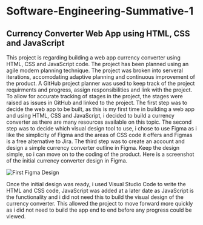 # **Software-Engineering-Summative-1**

## **Currency Converter Web App using HTML, CSS and JavaScript**

This project is regarding building a web app currency converter using HTML, CSS and JavaScript code. 
The project has been planned using an agile modern planning technique. 
The project was broken into serveral iterations, accomodating adaptive planning and continuous improvement of the product. A GitHub project planner was used to keep track of the project requirments and progress, assign responsibilities and link with the project.
To allow for accurate tracking of stages in the project, the stages were raised as issues in GitHub and linked to the project.
The first step was to decide the web app to be built, as this is my first time in building a web app and using HTML, CSS and JavaScript, i decided to build a currency converter as there are many resources available on this topic.
The second step was to decide which visual design tool to use, i chose to use Figma as i like the simplicity of Figma and the areas of CSS code it offers and Figmas is a free alternative to Jira.
The third step was to create an account and design a simple currency converter outline in Figma. Keep the design simple, so i can move on to the coding of the product. Here is a screenshot of the initial currency converter design in Figma.

![First Figma Design](https://user-images.githubusercontent.com/91996898/213736098-0fe766be-d690-49fd-b03e-c475999d70b2.JPG)

Once the initial design was ready, i used Visual Studio Code to write the HTML and CSS code, JavaScript was added at a later date as JavaScript is the functionality and i did not need this to build the visual design of the currency converter. This allowed the project to move forward more quickly as i did not need to build the app end to end before any progress could be viewed.


